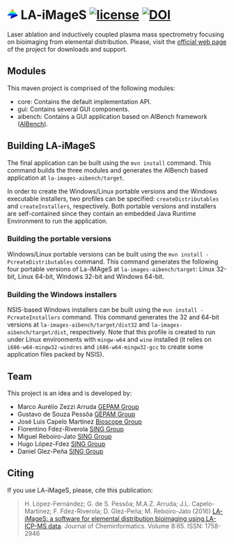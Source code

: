 ![Logo](la-images.png) LA-iMageS [![license](https://img.shields.io/badge/LICENSE-GPLv3-blue.svg)]() [![DOI](https://zenodo.org/badge/DOI/10.5281/zenodo.166500.svg)](https://doi.org/10.5281/zenodo.166500)
=================================
Laser ablation and inductively coupled plasma mass spectrometry focusing on bioimaging from elemental distribution. Please, visit the [official web page ](http://www.la-images.net) of the project for downloads and support.

Modules
-------
This maven project is comprised of the following modules:
* core: Contains the default implementation API.
* gui: Contains several GUI components.
* aibench: Contains a GUI application based on AIBench framework ([AIBench](http://www.aibench.org/)).

Building LA-iMageS
----
The final application can be built using the `mvn install` command. This command builds the three modules and generates the AIBench based application at `la-images-aibench/target`.

In order to create the Windows/Linux portable versions and the Windows executable installers, two profiles can be specified: `createDistributables` and `createInstallers`, respectively. Both portable versions and installers are self-contained since they contain an embedded Java Runtime Environment to run the application.

### Building the portable versions
Windows/Linux portable versions can be built using the `mvn install -PcreateDistributables` command. This command generates the following four portable versions of La-iMAgeS at `la-images-aibench/target`: Linux 32-bit, Linux 64-bit, Windows 32-bit and Windows 64-bit.

### Building the Windows installers
NSIS-based Windows installers can be built using the `mvn install -PcreateInstallers` command. This command generates the 32 and 64-bit versions at `la-images-aibench/target/dist32` and `la-images-aibench/target/dist`, respectively. Note that this profile is created to run under Linux environments with `mingw-w64` and `wine` installed (it relies on `i686-w64-mingw32-windres` and `i686-w64-mingw32-gcc` to create some application files packed by NSIS).

Team
----
This project is an idea and is developed by:
* Marco Aurélio Zezzi Arruda [GEPAM Group](http://gepam.iqm.unicamp.br/)
* Gustavo de Souza Pessôa [GEPAM Group](http://gepam.iqm.unicamp.br/)
* José Luis Capelo Martínez [Bioscope Group](http://www.bioscopegroup.org/)
* Florentino Fdez-Riverola [SING Group](http://sing.ei.uvigo.es)
* Miguel Reboiro-Jato [SING Group](http://sing.ei.uvigo.es)
* Hugo López-Fdez [SING Group](http://sing.ei.uvigo.es)
* Daniel Glez-Peña [SING Group](http://sing.ei.uvigo.es)

Citing
------
If you use LA-iMageS, please, cite this publication:

>H. López-Fernández; G. de S. Pessôa; M.A.Z. Arruda; J.L. Capelo-Martínez; F. Fdez-Riverola; D. Glez-Peña; M. Reboiro-Jato (2016) [LA-iMageS: a software for elemental distribution bioimaging using LA-ICP-MS data](http://dx.doi.org/10.1186/s13321-016-0178-7). Journal of Cheminformatics. Volume 8:65. ISSN: 1758-2946
